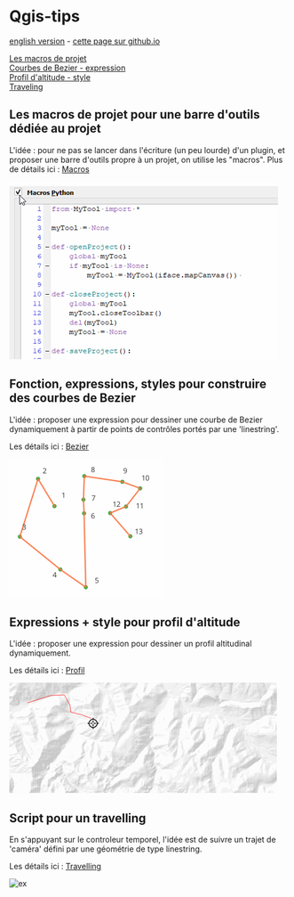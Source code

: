 # Qgis-tips

[english version](README.md) - [cette page sur github.io](https://xcaeag.github.io/Qgis-tips/)

[Les macros de projet](#les-macros-de-projet-pour-une-barre-doutils-dédiée-au-projet)\
[Courbes de Bezier - expression](#fonction-expressions-styles-pour-construire-des-courbes-de-bezier)\
[Profil d'altitude - style](#expressions--style-pour-profil-daltitude)\
[Traveling](#script-pour-un-travelling)

## Les macros de projet pour une barre d'outils dédiée au projet

L'idée : pour ne pas se lancer dans l'écriture (un peu lourde) d'un plugin, et proposer une barre d'outils propre à un projet, on utilise les "macros". Plus de détails ici : [Macros](macros/LISEZMOI.md)

![macro demo](macros/macros.gif)

## Fonction, expressions, styles pour construire des courbes de Bezier

L'idée : proposer une expression pour dessiner une courbe de Bezier dynamiquement à partir de points de contrôles portés par une 'linestring'.

Les détails ici : [Bezier](bezier/LISEZMOI.md)

![bezier demo](bezier/bezier2.gif)

## Expressions + style pour profil d'altitude

L'idée : proposer une expression pour dessiner un profil altitudinal dynamiquement.

Les détails ici : [Profil](profil/LISEZMOI.md)

![Démo](profil/profil.gif)

## Script pour un travelling

En s'appuyant sur le controleur temporel, l'idée est de suivre un trajet de 'caméra' défini par une géométrie de type linestring. 

Les détails ici : [Travelling](travelling/LISEZMOI.md)

![ex](travelling/plantorel.gif)

